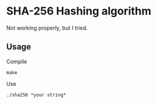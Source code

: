 # SHA-256 Hashing algorithm
Not working properly, but I tried.
## Usage
Compile
```
make
``` 

Use
```
./sha256 *your string*
```

